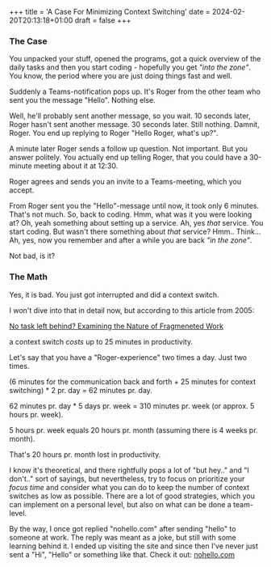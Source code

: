 +++
title = 'A Case For Minimizing Context Switching'
date = 2024-02-20T20:13:18+01:00
draft = false
+++

### The Case

You unpacked your stuff, opened the programs, got a quick overview of the daily tasks and then you start coding - hopefully you get _"into the zone"_. You know, the period where you are just doing things fast and well. 

Suddenly a Teams-notification pops up. It's Roger from the other team who sent you the message "Hello". Nothing else.

Well, he'll probably sent another message, so you wait. 10 seconds later, Roger hasn't sent another message.
30 seconds later. Still nothing. Damnit, Roger. You end up replying to Roger "Hello Roger, what's up?".

A minute later Roger sends a follow up question. Not important. But you answer politely. You actually end up telling Roger, that you could have a 30-minute meeting about it at 12:30.

Roger agrees and sends you an invite to a Teams-meeting, which you accept.

From Roger sent you the "Hello"-message until now, it took only 6 minutes. That's not much.
So, back to coding. Hmm, what was it you were looking at? Oh, yeah something about setting up a service. Ah, yes _that_ service. You start coding. But wasn't there something about _that_ service? Hmm.. Think... Ah, yes, now you remember and after a while you are back _"in the zone"_.

Not bad, is it?

### The Math

Yes, it is bad. You just got interrupted and did a context switch.

I won't dive into that in detail now, but according to this article from 2005: 

[No task left behind? Examining the Nature of Fragmeneted Work](https://ics.uci.edu/~gmark/CHI2005.pdf/ "No task lef behind? Examining the Nature of Fragmeneted Work")

a context switch _costs_ up to 25 minutes in productivity.

Let's say that you have a "Roger-experience" two times a day. Just two times.

(6 minutes for the communication back and forth + 25 minutes for context switching) * 2 pr. day = 62 minutes pr. day.

62 minutes pr. day * 5 days pr. week = 310 minutes pr. week (or approx. 5 hours pr. week).

5 hours pr. week equals 20 hours pr. month (assuming there is 4 weeks pr. month).

That's 20 hours pr. month lost in productivity.

I know it's theoretical, and there rightfully pops a lot of "but hey.." and "I don't.." sort of sayings, but nevertheless, try to focus on prioritize your _focus time_ and consider what you can do to keep the number of context switches as low as possible. There are a lot of good strategies, which you can implement on a personal level, but also on what can be done a team-level.

By the way, I once got replied "nohello.com" after sending "hello" to someone at work. The reply was meant as a joke, but still with some learning behind it. I ended up visiting the site and since then I've never just sent a "Hi", "Hello" or something like that. Check it out: [nohello.com](https://nohello.com/ "nohello.com")